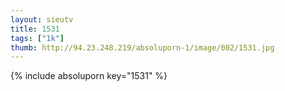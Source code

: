 ```yaml
--- 
layout: sieutv
title: 1531
tags: ["1k"]
thumb: http://94.23.248.219/absoluporn-1/image/002/1531.jpg
---
```

{% include absoluporn key="1531" %} 
